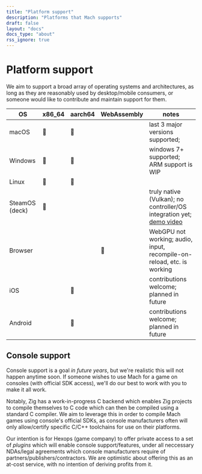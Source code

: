 ```yaml
---
title: "Platform support"
description: "Platforms that Mach supports"
draft: false
layout: "docs"
docs_type: "about"
rss_ignore: true
---
```


# Platform support

We aim to support a broad array of operating systems and architectures, as long as they are reasonably used by desktop/mobile consumers, or someone would like to contribute and maintain support for them.

| OS             | x86_64 | aarch64 | WebAssembly | notes                                                                                                                                                        |
| -------------- | ------ | ------- | ----------- | ------------------------------------------------------------------------------------------------------------------------------------------------------------ |
| macOS          | 🏃      | 🏃       |             | last 3 major versions supported;                                                                                                                             |
| Windows        | 🏃      | 🏃       |             | windows 7+ supported; ARM support is WIP                                                                                                                     |
| Linux          | 🏃      | 🏃       |             |                                                                                                                                                              |
| SteamOS (deck) | 🏃      |         |             | truly native (Vulkan); no controller/OS integration yet; [demo video](https://devlog.hexops.com/2022/perfecting-webgpu-native/#dawnwebgpu-on-the-steam-deck) |
| Browser        |        |         | 🏃           | WebGPU not working; audio, input, recompile-on-reload, etc. is working                                                                                       |
| iOS            |        | 💭       |             | contributions welcome; planned in future                                                                                                                     |
| Android        |        | 💭       |             | contributions welcome; planned in future                                                                                                                     |

## Console support

Console support is a goal <em>in future years</em>, but we're realistic this will not happen anytime soon. If someone wishes to use Mach for a game on consoles (with official SDK access), we'll do our best to work with you to make it all work.

Notably, Zig has a work-in-progress C backend which enables Zig projects to compile themselves to C code which can then be compiled using a standard C compiler. We aim to leverage this in order to compile Mach games using console's official SDKs, as console manufacturers often will only allow/certify specific C/C++ toolchains for use on their platforms.

Our intention is for Hexops (game company) to offer private access to a set of _plugins_ which will enable console support/features, under all neccessary NDAs/legal agreements which console manufacturers require of partners/publishers/contractors. We are optimistic about offering this as an at-cost service, with no intention of deriving profits from it.
